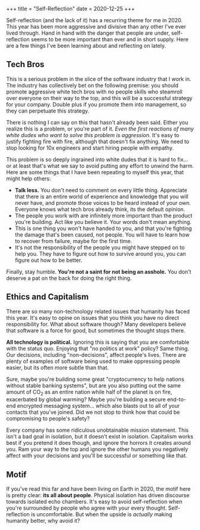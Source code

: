 +++
title = "Self-Reflection"
date = 2020-12-25
+++

Self-reflection (and the lack of it) has a recurring theme for me in 2020. This year has been more aggressive and divisive than any other I've ever lived through. Hand in hand with the danger that people are under, self-reflection seems to be more important than ever and in short supply. Here are a few things I've been learning about and reflecting on lately.

## Tech Bros

This is a serious problem in the slice of the software industry that I work in. The industry has collectively bet on the following premise: you should promote aggressive white tech bros with no people skills who steamroll over everyone on their way to the top, and this will be a successful strategy for your company. Double plus if you promote them into management, so they can perpetuate this strategy.

There is nothing I can say on this that hasn't already been said. Either you realize this is a problem, or you're part of it. _Even the first reactions of many white dudes who want to solve this problem is aggression._ It's easy to justify fighting fire with fire, although that doesn't fix anything. We need to stop looking for 10x engineers and start hiring people with empathy.

This problem is so deeply ingrained into white dudes that it is hard to fix... or at least that's what we say to avoid putting any effort to unwind the harm. Here are some things that I have been repeating to myself this year, that might help others:

- **Talk less.** You don't need to comment on every little thing. Appreciate that there is an entire world of experience and knowledge that you will never have, and promote those voices to be heard instead of your own. Everyone knows what tech bros already think, its the default opinion.
- The people you work with are infinitely more important than the product you're building. Act like you believe it. Your words don't mean anything.
- This is one thing you won't have handed to you, and that you're fighting the damage that's been caused, not people. You will have to learn how to recover from failure, maybe for the first time.
- It's not the responsibility of the people you might have stepped on to help you. They have to figure out how to survive around you, you can figure out how to be better.

Finally, stay humble. **You're not a saint for not being an asshole.** You don't deserve a pat on the back for doing the right thing.


## Ethics and Capitalism

There are so many non-technology related issues that humanity has faced this year. It's easy to opine on issues that you think you have no direct responsibility for. What about software though? Many developers believe that software is a force for good, but sometimes the thought stops there.

**All technology is political.** Ignoring this is saying that you are comfortable with the status quo. Enjoying that "no politics at work" policy? Same thing. Our decisions, including "non-decisions", affect people's lives. There are plenty of examples of software being used to make oppressing people easier, but its often more subtle than that.

Sure, maybe you're building some great "cryptocurrency to help nations without stable banking systems", but are you also putting out the same amount of CO<sub>2</sub> as an entire nation while half of the planet is on fire, exacerbated by global warming? Maybe you're building a secure end-to-end encrypted messaging system... which also blasts out to all of your contacts that you've joined. Did we not stop to think how that could be compromising to people's safety?

Every company has some ridiculous unobtainable mission statement. This isn't a bad goal in isolation, but it doesn't exist in isolation. Capitalism works best if you pretend it does though, and ignore the horrors it creates around you. Ram your way to the top and ignore the other humans you negatively affect with your decisions and you'll be successful or something like that.


## Motif

If you've read this far and have been living on Earth in 2020, the motif here is pretty clear: **its all about people**. Physical isolation has driven discourse towards isolated echo chambers. It's easy to avoid self-reflection when you're surrounded by people who agree with your every thought. Self-reflection is uncomfortable. But when the upside is _actually_ making humanity better, why avoid it?
